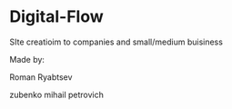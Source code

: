 # Digital-Flow
SIte creatioim to companies and small/medium buisiness 


Made by:

Roman Ryabtsev

zubenko mihail petrovich
